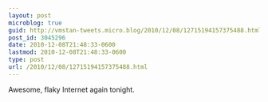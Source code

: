 ```yaml
---
layout: post
microblog: true
guid: http://vmstan-tweets.micro.blog/2010/12/08/12715194157375488.html
post_id: 3045296
date: 2010-12-08T21:48:33-0600
lastmod: 2010-12-08T21:48:33-0600
type: post
url: /2010/12/08/12715194157375488.html
---
```

Awesome, flaky Internet again tonight.
